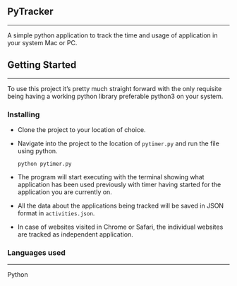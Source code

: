 
## PyTracker

---

A simple python application to track the time and usage of application in your system Mac or PC. 

## Getting Started

---

To use this project it’s pretty much straight forward with the only requisite being having a working python library preferable python3 on your system. 

### Installing

- Clone the project to your location of choice.
- Navigate into the project to the location of `pytimer.py` and run the file using python.

    `python pytimer.py`

- The program will start executing with the terminal showing what application has been used previously with timer having started for the application you are currently on.
- All the data about the applications being tracked will be saved in JSON format in `activities.json`.
- In case of websites visited in Chrome or Safari, the individual websites are tracked as independent application.

### Languages used

---

Python
